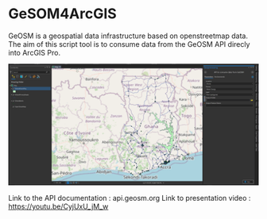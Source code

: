 # GeSOM4ArcGIS
GeOSM is a geospatial data infrastructure based on openstreetmap data.
The aim of this script tool is to consume data from the GeOSM API direcly into ArcGIS Pro.

![geosm.png](geosm.png)

Link to the API documentation : api.geosm.org
Link to presentation video : https://youtu.be/CyjUxU_jM_w
